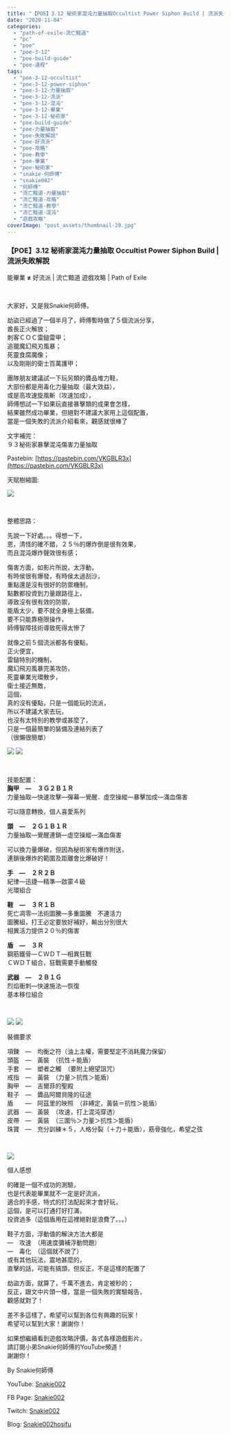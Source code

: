 ```yaml
---
title: "【POE】3.12 秘術家混沌力量抽取Occultist Power Siphon Build | 流派失敗解說 | 能畢業 ≠ 好流派 | 流亡黯道 遊戲攻略 | Path of Exile"
date: "2020-11-04"
categories: 
  - "path-of-exile-流亡黯道"
  - "pc"
  - "poe"
  - "poe-3-12"
  - "poe-build-guide"
  - "poe-遠程"
tags: 
  - "poe-3-12-occultist"
  - "poe-3-12-power-siphon"
  - "poe-3-12-力量抽取"
  - "poe-3-12-流派"
  - "poe-3-12-混沌"
  - "poe-3-12-畢業"
  - "poe-3-12-秘術家"
  - "poe-build-guide"
  - "poe-力量抽取"
  - "poe-失敗解說"
  - "poe-好流派"
  - "poe-攻略"
  - "poe-教學"
  - "poe-畢業"
  - "poe-秘術家"
  - "snakie-何師傅"
  - "snakie002"
  - "何師傅"
  - "流亡黯道-力量抽取"
  - "流亡黯道-攻略"
  - "流亡黯道-教學"
  - "流亡黯道-混沌"
  - "遊戲攻略"
coverImage: "post_assets/thumbnail-29.jpg"
---
```


### 【POE】3.12 秘術家混沌力量抽取 Occultist Power Siphon Build | 流派失敗解說  
能畢業 **≠** 好流派 | 流亡黯道 遊戲攻略 | Path of Exile

  
   

  
大家好，又是我Snakie何師傅。  

  
劫盜已經過了一個半月了，師傅暫時做了５個流派分享，  
酋長正火解放；  
刺客ＣＯＣ雷鎚雷甲；  
追獵魔幻飛刃風暴；  
死靈食腐魔像；  
以及剛剛的衛士百萬護甲；  

  
團隊朋友建議試一下玩另類的贗品堆力鞋，  
大部份都是用毒化力量抽取（最大效益），  
或是高攻速旋風斬（攻速加成），  
師傅想試一下如果玩直接暴擊類的成果會怎樣，  
結果雖然成功畢業，但絕對不建議大家用上這個配置，  
當是一個失敗的流派介紹看來，觀感就很棒了  

  
文字補完：  
９３秘術家暴擊混沌傷害力量抽取  

  
Pastebin: [https://pastebin.com/VKGBLR3x](https://pastebin.com/VKGBLR3x)  

  
天賦樹縮圖:  

  
![](post_assets/Capture-2-1024x1022.png)  

  
   

  
整體思路：  

  
先說一下好處。。。得想一下，  
恩，清怪的確不錯，２５％的爆炸倒是很有效果，  
而且混沌爆炸聲效很有感；  

  
傷害方面，如影片所說，太浮動，  
有時侯很有爆發，有時侯太過刮沙，  
重點還是沒有很好的防禦機制，  
點數都投資到力量跟路徑上，  
導致沒有很有效的防禦，  
能盾太少，要不就全身極上裝備，  
要不只能靠極限操作，  
師傅智障技術導致死得太慘了  

  
就像之前５個流派都各有優點，  
正火便宜，  
雷鎚特別的機制，  
魔幻飛刃風暴完美攻防，  
死靈畢業光環散步，  
衛士接近無敵，  
這個，  
真的沒有優點，只是一個能玩的流派，  
所以不建議大家去玩，  
也沒有太特別的教學或甚麼了，  
只是一個最簡單的裝備及連結列表了  
（很懶很簡單）  

  
![](post_assets/soulsyphon.png) ![](post_assets/CelestialPowerSiphon.png)  

  
   

  
技能配置：  
**胸甲　—　３Ｇ２Ｂ１Ｒ**  
力量抽取—快速攻擊—彈幕—覺醒．虛空操縱—暴擊加成—滿血傷害  

  
可以隨意轉換，個人喜愛系列  

  
**頭　—　２Ｇ１Ｂ１Ｒ**  
力量抽取—覺醒連鎖—虛空操縱—滿血傷害  

  
可以換力量爆破，但因為秘術家有爆炸附送，  
連鎖後爆炸的範圍及距離會比爆破好！  

  
**手　—　２Ｒ２Ｂ**  
紀律—迅捷—精準—啟蒙４級  
光環組合  

  
**鞋　—　３Ｒ１Ｂ**   
死亡凋零—法術圖騰—多重圖騰　不連活力  
圖騰組，打王必定要放好補好，輸出分別很大  
相異活力提供２０％的傷害  

  
**盾　—　３Ｒ**   
鋼筋鐵骨—ＣＷＤＴ—相異狂戰  
ＣＷＤＴ組合，狂戰需要手動觸發  

  
**武器　—　２Ｂ１Ｇ**  
烈焰衝刺—快速施法—恢復  
基本移位組合  

  
   

  
![](post_assets/GeofriSanctuary.png) ![](post_assets/Alberonswarpath.png)  

  
裝備要求  

  
項鍊　—　均衡之符（油上主權，需要堅定不消耗魔力保留）  
頭盔　—　黃裝　（抗性＋能盾）  
手套　—　塑者之觸　（要附上絕望詛咒）  
戒指　—　黃裝　（力量＞抗性＞能盾）  
胸甲　—　吉爾菲的聖殿  
鞋子　—　贗品阿爾貝隆的征途  
盾　　—　阿茲里的映照　（非縛定，黃裝＝抗性＞能盾）  
武器　—　黃裝　（攻速，打上混沌穿透）  
皮帶　—　黃裝　（三圍％＞力量＞抗性＞能盾）  
珠寶　—　充分訓練＊５，人格分裂（＋力＋能盾），筋骨強化，希望之弦  

  
   

  
![](post_assets/1.mp4_snapshot_08.17.747-1024x576.jpg)  

  
個人感想  

  
的確是一個不成功的測驗，  
也是代表能畢業就不一定是好流派，  
適合的手感，特式的打法配起來才會好玩，  
這個，是可以打通打好打滿，  
投資過多（這個盾用在這裡絕對是浪費了。。。）  

  
鞋子方面，浮動值的解決方法大都是  
—　攻速　（用速度彌補浮動問題）  
—　毒化　（這個就不說了）  
或有其他玩法，震地甚麼的，  
直擊的話，可能有搞頭，但反正，不是這樣的配置了  

  
劫盜方面，就算了，千萬不進去，肯定被秒的；  
反正，跟文中片頭一樣，當是一個失敗的實驗報告，  
觀感就對了！  

  
差不多這樣了，希望可以幫到各位有興趣的玩家！  
希望可以幫到大家！謝謝你！  

  
如果想繼續看到遊戲攻略評價，各式各樣遊戲影片，  
請訂閱小弟Snakie何師傅的YouTube頻道！  
謝謝你！  

  
By Snakie何師傅  

  
YouTube: [Snakie002](https://www.youtube.com/c/Snakie002/)  

  
FB Page: [Snakie002](https://www.facebook.com/Snakie002/)  

  
Twitch: [Snakie002](https://www.twitch.tv/snakie002/)  

  
Blog: [Snakie002hosifu](https://snakie002hosifu.blog/)
